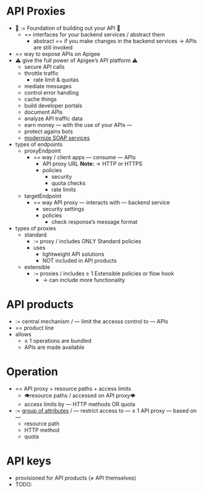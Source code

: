 # API Proxies
- 👀 := Foundation of building out your API 👀
     - == interfaces for your backend services / abstract them
         - abstract == if you make changes in the backend services → APIs are still invoked
- == way to expose APIs on Apigee
- ⚠️ give the full power of Apigee’s API platform ⚠️
     - secure API calls
     - throttle traffic
         - rate limit & quotas
     - mediate messages
     - control error handling
     - cache things
     - build developer portals
     - document APIs
     - analyze API traffic data
     - earn money — with the use of your APIs —
     - protect agains bots
     - [modernize SOAP services](https://www.googlecloudcommunity.com/gc/Apigee/Apigee-X-Support-for-SOAP-Webservices/m-p/419451#M70359)
- types of endpoints
     - proxyEndpoint
         - == way / client apps — consume — APIs
             - API proxy URL
             **Note:** → HTTP or HTTPS
             - policies
                 - security
                 - quota checks
                 - rate limits
     - targetEndpoint
         - == way API proxy — interacts with — backend service
             - security settings
             - policies
                 - check response’s message format
- types of proxies
    - standard
        - := proxy / includes ONLY Standard policies
        - uses
            - lightweight API solutions
            - NOT included in API products
    - extensible
        - := proxies / includes ≥ 1 Extensible policies or flow hook
            - → can include more functionality

# API products
- := central mechanism / — limit the accesss control to — APIs
- == product line
- allows
  - ≥ 1 operations are bundled
  - APIs are made available



# Operation
- == API proxy + resource paths  + access limits
  - 👁️resource paths / accessed on API proxy👁️
  - access limits by — HTTP methods OR quota
- := [group of attributes](https://cloud.google.com/apigee/docs/api-platform/publish/what-api-product#operations) / — restrict access to — ≥ 1 API proxy — based on —
  - resource path
  - HTTP method
  - quota

# API keys
- provisioned for API products (≠ API themselves)
- TODO: